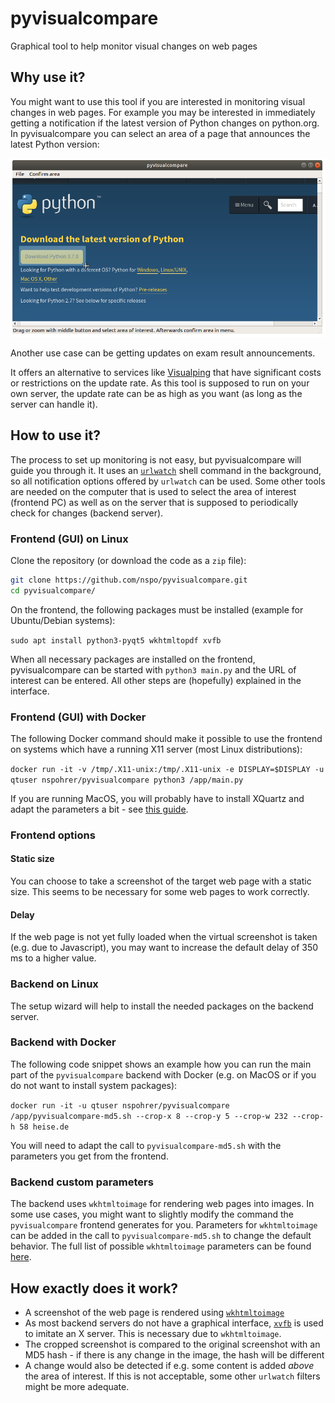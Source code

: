 # pyvisualcompare
Graphical tool to help monitor visual changes on web pages

## Why use it?
You might want to use this tool if you are interested in monitoring visual changes in web pages.
For example you may be interested in immediately getting a notification if the latest version of Python changes on python.org. 
In pyvisualcompare you can select an area of a page that announces the latest Python version:

<img src="/img/pyvisualcompare-select.png" alt="Screenshot" width="600px"/>

Another use case can be getting updates on exam result announcements.

It offers an alternative to services like [Visualping](https://visualping.io/) that have significant costs or restrictions on the update rate.
As this tool is supposed to run on your own server, the update rate can be as high as you want (as long as the server can handle it). 

## How to use it?
The process to set up monitoring is not easy, but pyvisualcompare will guide you through it.
It uses an [```urlwatch```](https://github.com/thp/urlwatch) shell command in the background, so all
notification options offered by ```urlwatch``` can be used. Some other tools are needed on the computer that is used to select
the area of interest (frontend PC) as well as on the server that is supposed to periodically check for changes (backend server).

### Frontend (GUI) on Linux

Clone the repository (or download the code as a `zip` file):

```bash
git clone https://github.com/nspo/pyvisualcompare.git
cd pyvisualcompare/
```

On the frontend, the following packages must be installed (example for Ubuntu/Debian systems):

```sudo apt install python3-pyqt5 wkhtmltopdf xvfb```

When all necessary packages are installed on the frontend, pyvisualcompare can be started with ```python3 main.py```
and the URL of interest can be entered. All other steps are (hopefully) explained in the interface.

### Frontend (GUI) with Docker

The following Docker command should make it possible to use the frontend on systems which have a running X11 server (most Linux distributions):

`docker run -it -v /tmp/.X11-unix:/tmp/.X11-unix -e DISPLAY=$DISPLAY -u qtuser nspohrer/pyvisualcompare python3 /app/main.py`

If you are running MacOS, you will probably have to install XQuartz and adapt the parameters a bit - see [this guide](https://gist.github.com/cschiewek/246a244ba23da8b9f0e7b11a68bf3285).

### Frontend options

#### Static size
You can choose to take a screenshot of the target web page with a static size.
This seems to be necessary for some web pages to work correctly.

#### Delay
If the web page is not yet fully loaded when the virtual screenshot is taken (e.g. due to Javascript), you may want to increase the default delay of 350 ms to a higher value.

### Backend on Linux
The setup wizard will help to install the needed packages on the backend server.

### Backend with Docker

The following code snippet shows an example how you can run the main part of the `pyvisualcompare` backend with Docker (e.g. on MacOS or if you do not want to install system packages):

`docker run -it -u qtuser nspohrer/pyvisualcompare /app/pyvisualcompare-md5.sh --crop-x 8 --crop-y 5 --crop-w 232 --crop-h 58 heise.de`

You will need to adapt the call to `pyvisualcompare-md5.sh` with the parameters you get from the frontend.

### Backend custom parameters

The backend uses `wkhtmltoimage` for rendering web pages into images.
In some use cases, you might want to slightly modify the command the `pyvisualcompare` frontend generates for you.
Parameters for `wkhtmltoimage` can be added in the call to `pyvisualcompare-md5.sh` to change the default behavior.
The full list of possible `wkhtmltoimage` parameters can be found [here](https://wkhtmltopdf.org/usage/wkhtmltopdf.txt).

## How exactly does it work?

* A screenshot of the web page is rendered using [```wkhtmltoimage```](https://wkhtmltopdf.org/) 
* As most backend servers do not have a graphical interface, [```xvfb```](https://packages.debian.org/de/stable/xvfb) is used to imitate an X server. This is necessary due to ```wkhtmltoimage```.
* The cropped screenshot is compared to the original screenshot with an MD5 hash - if there is any change in the image, the hash will be different
* A change would also be detected if e.g. some content is added *above* the area of interest. If this is not acceptable, some other ```urlwatch``` filters might be more adequate.
